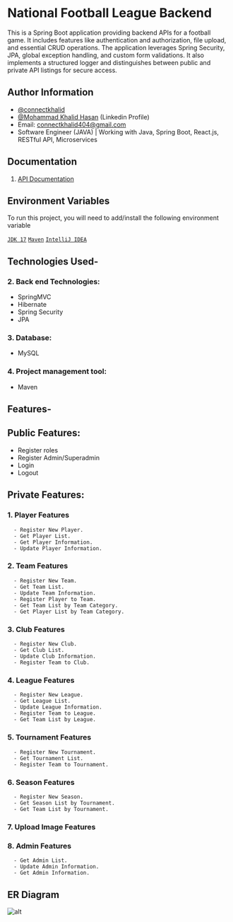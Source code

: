 # National Football League Backend

This is a Spring Boot application providing backend APIs for a football game. It includes features like authentication and authorization, file upload, and essential CRUD operations. The application leverages Spring Security, JPA, global exception handling, and custom form validations. It also implements a structured logger and distinguishes between public and private API listings for secure access.

## Author Information

- [@connectkhalid](https://github.com/connectkhalid)
- [@Mohammad Khalid Hasan](https://www.linkedin.com/in/connectkhalid/) (Linkedin Profile)
- Email: connectkhalid404@gmail.com
- Software Engineer (JAVA) | Working with Java, Spring Boot, React.js, RESTful API, Microservices

## Documentation
1. [API Documentation](https://documenter.getpostman.com/view/29496949/2sAYQXnsRz)


## Environment Variables

To run this project, you will need to add/install the following environment variable

[`JDK 17`](https://www.oracle.com/java/technologies/javase/jdk17-archive-downloads.html)
[`Maven`](https://maven.apache.org/install.html)
[`IntelliJ IDEA`](https://www.jetbrains.com/idea/)


## Technologies Used-
### 2. Back end Technologies:
  - SpringMVC 
  - Hibernate
  - Spring Security
  - JPA
### 3. Database:
  - MySQL
### 4. Project management tool:
  - Maven

## Features-
## Public Features:
  - Register roles
  - Register Admin/Superadmin
  - Login
  - Logout

## Private Features:  
  ### 1. Player Features
      - Register New Player.
      - Get Player List.
      - Get Player Information.
      - Update Player Information.
  ### 2. Team Features
      - Register New Team.
      - Get Team List.
      - Update Team Information.
      - Register Player to Team.
      - Get Team List by Team Category.
      - Get Player List by Team Category.
  ### 3. Club Features
      - Register New Club.
      - Get Club List.
      - Update Club Information.
      - Register Team to Club.
  ### 4. League Features
      - Register New League.
      - Get League List.
      - Update League Information.
      - Register Team to League.
      - Get Team List by League.
  ### 5. Tournament Features
      - Register New Tournament.
      - Get Tournament List.
      - Register Team to Tournament.
  ### 6. Season Features
      - Register New Season.
      - Get Season List by Tournament.
      - Get Team List by Tournament.
  ### 7. Upload Image Features
  ### 8. Admin Features
      - Get Admin List.
      - Update Admin Information.
      - Get Admin Information.
## ER Diagram
![alt](https://)
